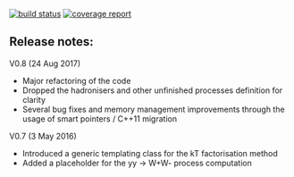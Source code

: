[![build status](https://gitlab.cern.ch/lforthom/cepgen/badges/master/build.svg)](https://gitlab.cern.ch/lforthom/cepgen/commits/master) [![coverage report](https://gitlab.cern.ch/lforthom/cepgen/badges/master/coverage.svg)](https://gitlab.cern.ch/lforthom/cepgen/commits/master)

Release notes:
--------------

V0.8 (24 Aug 2017)
* Major refactoring of the code
* Dropped the hadronisers and other unfinished processes definition for clarity
* Several bug fixes and memory management improvements through the usage of smart pointers / C++11 migration

V0.7 (3 May 2016)
* Introduced a generic templating class for the kT factorisation method
* Added a placeholder for the yy -> W+W- process computation

